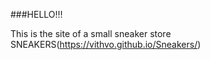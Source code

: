 ###HELLO!!!

This is the site of a small sneaker store SNEAKERS(https://vithvo.github.io/Sneakers/)
